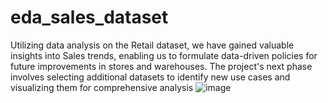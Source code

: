 # eda_sales_dataset
 Utilizing data analysis on the Retail dataset, we have gained valuable insights into Sales trends, enabling us to formulate data-driven policies for future improvements in stores and warehouses. The project's next phase involves selecting additional datasets to identify new use cases and visualizing them for comprehensive analysis
![image](https://github.com/Yahhajare1/eda_sales_dataset/assets/91521053/9f96d9f5-63cd-4ba8-9dab-4127e431354f)
